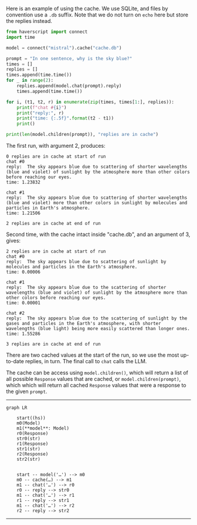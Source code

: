 Here is an example of using the cache. We use SQLite, and files by convention
use a `.db` suffix. Note that we do not turn on `echo` here but store the replies instead.

```python
from haverscript import connect
import time

model = connect("mistral").cache("cache.db")

prompt = "In one sentence, why is the sky blue?"
times = []
replies = []
times.append(time.time())
for _ in range(2):
    replies.append(model.chat(prompt).reply)
    times.append(time.time())

for i, (t1, t2, r) in enumerate(zip(times, times[1:], replies)):
    print(f"chat #{i}")
    print("reply:", r)
    print("time: {:.5f}".format(t2 - t1))
    print()

print(len(model.children(prompt)), "replies are in cache")
```

The first run, with argument 2, produces:

```
0 replies are in cache at start of run
chat #0
reply:  The sky appears blue due to scattering of shorter wavelengths (blue and violet) of sunlight by the atmosphere more than other colors before reaching our eyes.
time: 1.23832

chat #1
reply:  The sky appears blue due to scattering of shorter wavelengths (blue and violet) more than other colors in sunlight by molecules and particles in Earth's atmosphere.
time: 1.21506

2 replies are in cache at end of run
```

Second time, with the cache intact inside "cache.db", and an argument of 3, gives:

```
2 replies are in cache at start of run
chat #0
reply:  The sky appears blue due to scattering of sunlight by molecules and particles in the Earth's atmosphere.
time: 0.00006

chat #1
reply:  The sky appears blue due to the scattering of shorter wavelengths (blue and violet) of sunlight by the atmosphere more than other colors before reaching our eyes.
time: 0.00001

chat #2
reply:  The sky appears blue due to the scattering of sunlight by the gases and particles in the Earth's atmosphere, with shorter wavelengths (blue light) being more easily scattered than longer ones.
time: 1.55286

3 replies are in cache at end of run
```

There are two cached values at the start of the run, so we use the most up-to-date replies, in turn. The final call to `chat` calls the LLM.

The cache can be access using `model.children()`, which will return a list of all possible
`Response` values that are cached, or `model.children(prompt)`, which  which will return 
all cached `Response` values that were a response to the given `prompt`.

----

```mermaid
graph LR

    start((hs))
    m0(Model)
    m1(**model**: Model)
    r0(Response)
    str0(str)
    r1(Response)
    str1(str)
    r2(Response)
    str2(str)


    start -- model('…') --> m0
    m0 -- cache(…) --> m1
    m1 -- chat('…') --> r0
    r0 -- reply --> str0
    m1 -- chat('…') --> r1
    r1 -- reply --> str1
    m1 -- chat('…') --> r2
    r2 -- reply --> str2

```

----